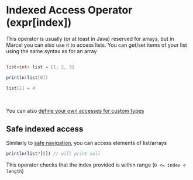 # Indexed Access Operator (expr[index])

This operator is usually (or at least in Java) reserved for arrays, 
but in Marcel you can also use it to access lists. You can get/set 
items of your list using the same syntax as for an array

```java

list<int> list = [1, 2, 3]

println(list[0])

list[1] = 4
```

<br/>

You can also [define your own accesses for custom types](./operator-overloading.md)

## Safe indexed access

Similarly to [safe navigation](./safe-navigation.md), you can access elements of list/arrays

```javascript
println(list?[5]) // will print null
```

This operator checks that the index provided is within range (`0 <= index < length`)
